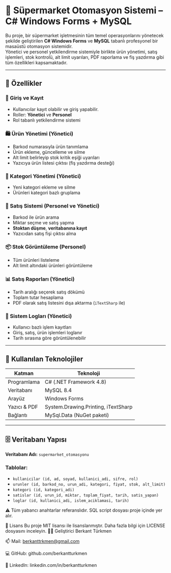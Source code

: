 # 🛒 Süpermarket Otomasyon Sistemi – C# Windows Forms + MySQL

Bu proje, bir süpermarket işletmesinin tüm temel operasyonlarını yönetecek şekilde geliştirilen **C# Windows Forms** ve **MySQL** tabanlı profesyonel bir masaüstü otomasyon sistemidir.  
Yönetici ve personel yetkilendirme sistemiyle birlikte ürün yönetimi, satış işlemleri, stok kontrolü, alt limit uyarıları, PDF raporlama ve fiş yazdırma gibi tüm özellikleri kapsamaktadır.

---

## 🚀 Özellikler

### 👤 Giriş ve Kayıt
- Kullanıcılar kayıt olabilir ve giriş yapabilir.
- Roller: **Yönetici** ve **Personel**
- Rol tabanlı yetkilendirme sistemi

### 🛍️ Ürün Yönetimi (Yönetici)
- Barkod numarasıyla ürün tanımlama
- Ürün ekleme, güncelleme ve silme
- Alt limit belirleyip stok kritik eşiği uyarıları
- Yazıcıya ürün listesi çıktısı (fiş yazdırma desteği)

### 📂 Kategori Yönetimi (Yönetici)
- Yeni kategori ekleme ve silme
- Ürünleri kategori bazlı gruplama

### 💸 Satış Sistemi (Personel ve Yönetici)
- Barkod ile ürün arama
- Miktar seçme ve satış yapma
- **Stoktan düşme**, **veritabanına kayıt**
- Yazıcıdan satış fişi çıktısı alma

### 📦 Stok Görüntüleme (Personel)
- Tüm ürünleri listeleme
- Alt limit altındaki ürünleri görüntüleme

### 📊 Satış Raporları (Yönetici)
- Tarih aralığı seçerek satış dökümü
- Toplam tutar hesaplama
- PDF olarak satış listesini dışa aktarma (`iTextSharp` ile)

### 📝 Sistem Logları (Yönetici)
- Kullanıcı bazlı işlem kayıtları
- Giriş, satış, ürün işlemleri loglanır
- Tarih sırasına göre görüntülenebilir

---

## 🧱 Kullanılan Teknolojiler

| Katman         | Teknoloji                 |
|----------------|---------------------------|
| Programlama    | C# (.NET Framework 4.8)    |
| Veritabanı     | MySQL 8.4                 |
| Arayüz         | Windows Forms             |
| Yazıcı & PDF   | System.Drawing.Printing, iTextSharp |
| Bağlantı       | MySql.Data (NuGet paketi) |

---

## 🗄️ Veritabanı Yapısı

**Veritabanı Adı:** `supermarket_otomasyonu`

### Tablolar:
- `kullanicilar (id, ad, soyad, kullanici_adi, sifre, rol)`
- `urunler (id, barkod_no, urun_adi, kategori, fiyat, stok, alt_limit)`
- `kategori (id, kategori_adi)`
- `satislar (id, urun_id, miktar, toplam_fiyat, tarih, satis_yapan)`
- `loglar (id, kullanici_adi, islem_aciklamasi, tarih)`

⚠️ Tüm yabancı anahtarlar referanslıdır. SQL script dosyası proje içinde yer alır.

📜 Lisans
Bu proje MIT lisansı ile lisanslanmıştır. Daha fazla bilgi için LICENSE dosyasını inceleyin. 👨‍💻 Geliştirici Berkant Türkmen

📫 Mail: berkanttrkmen@gmail.com

💻 GitHub: github.com/berkantturkmen

💼 LinkedIn: linkedin.com/in/berkantturkmen


